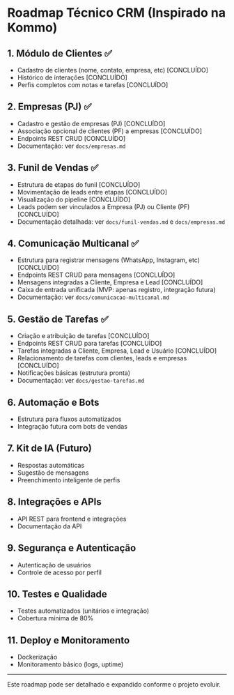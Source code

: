 
# Roadmap Técnico CRM (Inspirado na Kommo)

## 1. Módulo de Clientes ✅
- Cadastro de clientes (nome, contato, empresa, etc) [CONCLUÍDO]
- Histórico de interações [CONCLUÍDO]
- Perfis completos com notas e tarefas [CONCLUÍDO]

## 2. Empresas (PJ) ✅
- Cadastro e gestão de empresas (PJ) [CONCLUÍDO]
- Associação opcional de clientes (PF) a empresas [CONCLUÍDO]
- Endpoints REST CRUD [CONCLUÍDO]
- Documentação: ver `docs/empresas.md`

## 3. Funil de Vendas ✅
- Estrutura de etapas do funil [CONCLUÍDO]
- Movimentação de leads entre etapas [CONCLUÍDO]
- Visualização do pipeline [CONCLUÍDO]
- Leads podem ser vinculados a Empresa (PJ) ou Cliente (PF) [CONCLUÍDO]
- Documentação detalhada: ver `docs/funil-vendas.md` e `docs/empresas.md`


## 4. Comunicação Multicanal ✅
- Estrutura para registrar mensagens (WhatsApp, Instagram, etc) [CONCLUÍDO]
- Endpoints REST CRUD para mensagens [CONCLUÍDO]
- Mensagens integradas a Cliente, Empresa e Lead [CONCLUÍDO]
- Caixa de entrada unificada (MVP: apenas registro, integração futura)
- Documentação: ver `docs/comunicacao-multicanal.md`

## 5. Gestão de Tarefas ✅
- Criação e atribuição de tarefas [CONCLUÍDO]
- Endpoints REST CRUD para tarefas [CONCLUÍDO]
- Tarefas integradas a Cliente, Empresa, Lead e Usuário [CONCLUÍDO]
- Relacionamento de tarefas com clientes, leads e empresas [CONCLUÍDO]
- Notificações básicas (estrutura pronta)
- Documentação: ver `docs/gestao-tarefas.md`

## 6. Automação e Bots
- Estrutura para fluxos automatizados
- Integração futura com bots de vendas

## 7. Kit de IA (Futuro)
- Respostas automáticas
- Sugestão de mensagens
- Preenchimento inteligente de perfis

## 8. Integrações e APIs
- API REST para frontend e integrações
- Documentação da API

## 9. Segurança e Autenticação
- Autenticação de usuários
- Controle de acesso por perfil

## 10. Testes e Qualidade
- Testes automatizados (unitários e integração)
- Cobertura mínima de 80%

## 11. Deploy e Monitoramento
- Dockerização
- Monitoramento básico (logs, uptime)

---

Este roadmap pode ser detalhado e expandido conforme o projeto evoluir.